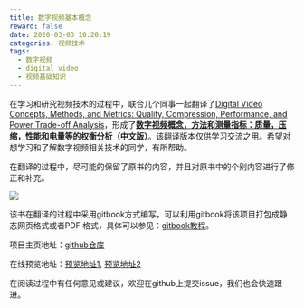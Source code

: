 ```yaml
---
title: 数字视频基本概念
reward: false
date: 2020-03-03 10:20:19
categories: 视频技术
tags:
  - 数字视频
  - digital video
  - 视频基础知识
---
```


在学习和研究视频技术的过程中，联合几个同事一起翻译了[Digital Video Concepts, Methods, and Metrics: Quality, Compression, Performance, and Power Trade-off Analysis](https://link.springer.com/book/10.1007/978-1-4302-6713-3)，形成了[**数字视频概念，方法和测量指标：质量，压缩，性能和电量等的权衡分析（中文版）**](/digital-video-concept)。该翻译版本仅供学习交流之用。希望对想学习和了解数字视频相关技术的同学，有所帮助。

在翻译的过程中，尽可能的保留了原书的内容，并且对原书中的个别内容进行了修正和补充。

<!--more-->

![](/digital-video-concept/images/cover_0.jpg)

该书在翻译的过程中采用gitbook方式编写，可以利用gitbook将该项目打包成静态网页格式或者PDF
格式，具体可以参见：[gitbook教程](https://einverne.github.io/gitbook-tutorial/output/static.html)。

项目主页地址：[github仓库](https://github.com/wangwei1237/digital_video_concepts.git)

在线预览地址：[预览地址1](https://wangwei1237.github.io/digital-video-concept), [预览地址2](https://wangwei1237.gitbook.io/digital_video_concepts)

在阅读过程中有任何意见或建议，欢迎在github上提交issue，我们也会快速跟进。

